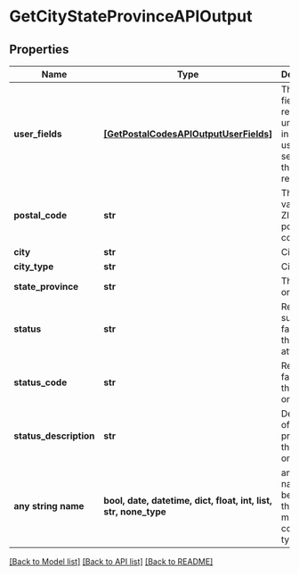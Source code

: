 # GetCityStateProvinceAPIOutput


## Properties
Name | Type | Description | Notes
------------ | ------------- | ------------- | -------------
**user_fields** | [**[GetPostalCodesAPIOutputUserFields]**](GetPostalCodesAPIOutputUserFields.md) | These fields are returned, unmodified, in the user_fields section of the response. | [optional] 
**postal_code** | **str** | The validated ZIP Code or postal code. | [optional] 
**city** | **str** | City | [optional] 
**city_type** | **str** | City.Type | [optional] 
**state_province** | **str** | The state or province. | [optional] 
**status** | **str** | Reports the success or failure of the match attempt. | [optional] 
**status_code** | **str** | Reason for failure, if there is one. | [optional] 
**status_description** | **str** | Description of the problem, if there is one. | [optional] 
**any string name** | **bool, date, datetime, dict, float, int, list, str, none_type** | any string name can be used but the value must be the correct type | [optional]

[[Back to Model list]](../README.md#documentation-for-models) [[Back to API list]](../README.md#documentation-for-api-endpoints) [[Back to README]](../README.md)


